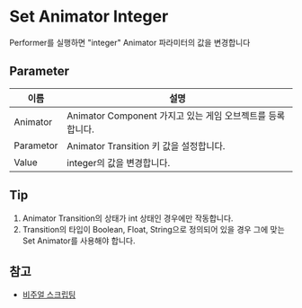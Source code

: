 # Set Animator Integer

Performer를 실행하면 "integer" Animator 파라미터의 값을 변경합니다


## Parameter

| **이름**    | **설명**                                    |
|-----------|-------------------------------------------|
| Animator  | Animator Component 가지고 있는 게임 오브젝트를 등록합니다. |
| Parametor | Animator Transition 키 값을 설정합니다.           |
| Value     | integer의 값을 변경합니다.                        |


## Tip

1. Animator Transition의 상태가 int 상태인 경우에만 작동합니다.
2. Transition의 타입이 Boolean, Float, String으로 정의되어 있을 경우 그에 맞는 Set Animator를 사용해야 합니다.


## 참고
- [비주얼 스크립팅](Visual-Scripting.md)